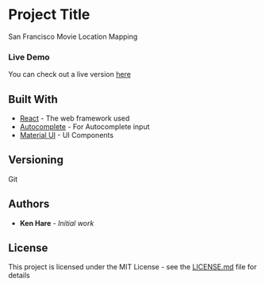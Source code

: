 # Project Title

San Francisco Movie Location Mapping

### Live Demo

You can check out a live version [here](http://sfmapproject.s3-website.ca-central-1.amazonaws.com)

## Built With

- [React](https://reactjs.org) - The web framework used
- [Autocomplete](https://github.com/reactjs/react-autocomplete) - For Autocomplete input
- [Material UI](https://material-ui.com) - UI Components

## Versioning

Git

## Authors

- **Ken Hare** - _Initial work_

## License

This project is licensed under the MIT License - see the [LICENSE.md](LICENSE.md) file for details
